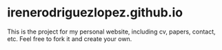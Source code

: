 # irenerodriguezlopez.github.io

This is the project for my personal website, including cv, papers, contact, etc. Feel free to fork it and create your own.
